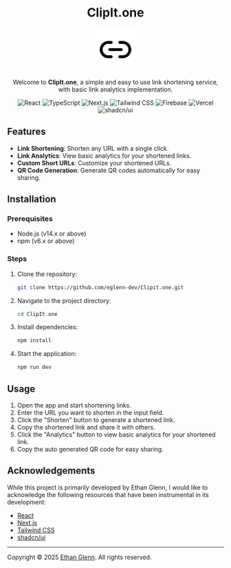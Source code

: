 <div align="center">
    <h1>ClipIt.one</h1> 
    <img src="./public/web-app-manifest-512x512.png" height="100" width="100" alt="MarkNote.one logo" />
    <p>Welcome to <b>ClipIt.one</b>, a simple and easy to use link shortening service, with basic link analytics implementation.</p>
    <p>
        <img alt="React" src="https://img.shields.io/badge/-React-61DAFB?style=flat-square&logo=react&logoColor=white" />
        <img alt="TypeScript" src="https://img.shields.io/badge/-TypeScript-3178C6?style=flat-square&logo=typescript&logoColor=white" />
        <img alt="Next.js" src="https://img.shields.io/badge/-Next.js-000000?style=flat-square&logo=next.js&logoColor=white" />
        <img alt="Tailwind CSS" src="https://img.shields.io/badge/-Tailwind%20CSS-38B2AC?style=flat-square&logo=tailwind-css&logoColor=white" />
        <img alt="Firebase" src="https://img.shields.io/badge/-Firebase-FFCA28?style=flat-square&logo=firebase&logoColor=white" />
        <img alt="Vercel" src="https://img.shields.io/badge/-Vercel-000000?style=flat-square&logo=vercel&logoColor=white" />
        <img alt="shadcn/ui" src="https://img.shields.io/badge/-shadcn/ui-000000?style=flat-square&logo=react&logoColor=white" />
    </p>
</div>

## Features

-   **Link Shortening**: Shorten any URL with a single click.
-   **Link Analytics**: View basic analytics for your shortened links.
-   **Custom Short URLs**: Customize your shortened URLs.
-   **QR Code Generation**: Generate QR codes automatically for easy sharing.

## Installation

### Prerequisites

-   Node.js (v14.x or above)
-   npm (v6.x or above)

### Steps

1. Clone the repository:
    ```bash
    git clone https://github.com/eglenn-dev/Clipit.one.git
    ```
2. Navigate to the project directory:
    ```bash
    cd ClipIt.one
    ```
3. Install dependencies:
    ```bash
    npm install
    ```
4. Start the application:
    ```bash
    npm run dev
    ```

## Usage

1. Open the app and start shortening links.
2. Enter the URL you want to shorten in the input field.
3. Click the "Shorten" button to generate a shortened link.
4. Copy the shortened link and share it with others.
5. Click the "Analytics" button to view basic analytics for your shortened link.
6. Copy the auto generated QR code for easy sharing.

## Acknowledgements

While this project is primarily developed by Ethan Glenn, I would like to acknowledge the following resources that have been instrumental in its development:

-   [React](https://react.dev/)
-   [Next.js](https://nextjs.org/)
-   [Tailwind CSS](https://tailwindcss.com/)
-   [shadcn/ui](https://ui.shadcn.com/)

---

Copyright © 2025 [Ethan Glenn](https://eglenn.dev). All rights reserved.
